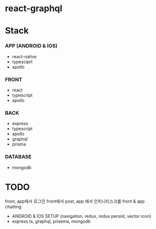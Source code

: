 # react-graphql

# Stack
### APP (ANDROID & IOS)
- react-native
- typesciprt
- apollo

### FRONT
- react
- typescript
- apollo

### BACK
- express
- typescript
- apollo
- graphql
- prisma

### DATABASE
- mongodb

# TODO
front, app에서 로그인 front에서 post, app 에서 인피니티스크롤 front & app chatting
- ANDROID & IOS SETUP (navigation, redux, redux persist, vector icon)
- express ts, graphql, prisema, mongodb